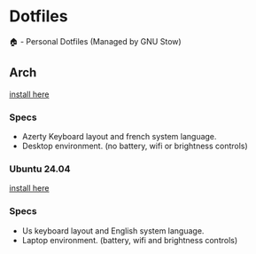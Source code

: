 # Dotfiles
🏠 - Personal Dotfiles (Managed by GNU Stow)

## Arch
[install here](https://github.com/Thomas-Philippot/dotfiles/tree/arch)

### Specs
- Azerty Keyboard layout and french system language.
- Desktop environment. (no battery, wifi or brightness controls)

### Ubuntu 24.04
[install here](https://github.com/Thomas-Philippot/dotfiles/tree/ubuntu-24)
### Specs
- Us keyboard layout and English system language.
- Laptop environment. (battery, wifi and brightness controls)
